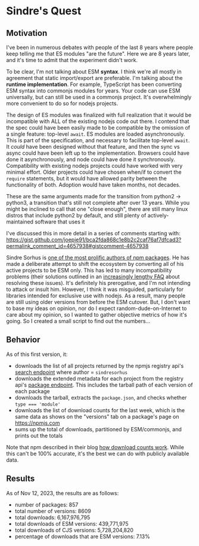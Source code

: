 # Sindre's Quest

## Motivation

I've been in numerous debates with people of the last 8 years where people keep telling me that ES modules "are the future". Here we are 8 years later, and it's time to admit that the experiment didn't work.

To be clear, I'm not talking about ESM **syntax**. I think we're all mostly in agreement that static import/export are preferable. I'm talking about the **runtime implementation**. For example, TypeScript has been converting ESM syntax into commonjs modules for years. Your code can use ESM universally, but can still be used in a commonjs project. It's overwhelmingly more convenient to do so for nodejs projects.

The design of ES modules was finalized with full realization that it would be incompatible with ALL of the existing nodejs code out there. I contend that the spec could have been easily made to be compatible by the omission of a single feature: top-level `await`. ES modules are loaded asynchronously. This is part of the specification, and necessary to facilitate top-level `await`. It _could_ have been designed without that feature, and then the sync vs async could have been left up to the implementation. Browsers could have done it asynchronously, and node could have done it synchronously. Compatibility with existing nodejs projects could have worked with very minimal effort. Older projects could have chosen when/if to convert the `require` statements, but it would have allowed parity between the functionality of both. Adoption would have taken months, not decades.

These are the same arguments made for the transition from python2 -> python3, a transition that's still not complete after over 13 years. While you might be inclined to call that one "close enough", there are still many linux distros that include python2 by default, and still plenty of actively-maintained software that uses it

I've discussed this in more detail in a series of comments starting with: https://gist.github.com/joepie91/bca2fda868c1e8b2c2caf76af7dfcad3?permalink_comment_id=4657938#gistcomment-4657938

Sindre Sorhus is [one of the most prolific authors of npm packages](https://www.npmjs.com/~sindresorhus). He has made a deliberate attempt to shift the ecosystem by converting all of his active projects to be ESM only. This has led to many incompatibility problems (their solutions outlined in an [increasingly lengthy FAQ](https://gist.github.com/sindresorhus/a39789f98801d908bbc7ff3ecc99d99c?permalink_comment_id=3992076#gistcomment-3992076) about resolving these issues). It's definitely his prerogative, and I'm not intending to attack or insult him. However, I think it was misguided, particularly for libraries intended for exclusive use with nodejs. As a result, many people are still using older versions from before the ESM cutover. But, I don't want to base my ideas on opinion, nor do I expect random-dude-on-Internet to care about my opinion, so I wanted to gather objective metrics of how it's going. So I created a small script to find out the numbers...

## Behavior

As of this first version, it:
* downloads the list of all projects returned by the npmjs registry api's [search endpoint](https://github.com/npm/registry/blob/master/docs/REGISTRY-API.md#get-v1search) where author = `sindresorhus`
* downloads the extended metadata for each project from the registry api's [package endpoint](https://github.com/npm/registry/blob/master/docs/REGISTRY-API.md#getpackage). This includes the tarball path of each version of each package
* downloads the tarball, extracts the `package.json`, and checks whether `type === 'module'`
* downloads the list of download counts for the last week, which is the same data as shows on the "versions" tab on a package's page on https://npmjs.com
* sums up the total of downloads, partitioned by ESM/commonjs, and prints out the totals

Note that npm described in their blog [how download counts work](https://blog.npmjs.org/post/92574016600/numeric-precision-matters-how-npm-download-counts-work.html). While this can't be 100% accurate, it's the best we can do with publicly available data.

## Results 
As of Nov 12, 2023, the results are as follows:
* number of packages: 857
* total number of versions: 8609
* total downloads: 6,167,976,795
* total downloads of ESM versions: 439,771,975
* total downloads of CJS versions: 5,728,204,820
* percentage of downloads that are ESM versions: 7.13%

